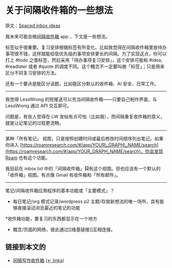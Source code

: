 # 关于间隔收件箱的一些想法

原文：[Spaced inbox ideas](https://wiki.issarice.com/wiki/Spaced_inbox_ideas)

我未来可能会做[间隔收件箱](https://wiki.issarice.com/wiki/Spaced_inbox) app ，下文是一些想法。

标签似乎很重要。复习安排根据标签有所变化。比如我觉得在间隔收件箱里放待办事项很不错，这样就能给低优先级的事项安排更长的间隔。为了实现这点，你可以打上 #todo 之类标签，然后采用「待办事项复习安排」，这个安排可能和 #idea, #readlater 或者 #quote 的调度不同。这个概念不一定要叫做「标签」；只是用来区分不同复习安排的方法。

还有一个要点是能区分话题，比如能区分默认的收件箱、AI 安全、日常工作。

---

我觉得 LessWrong 的短推送可以充当间隔收件箱——只要自己制作界面，与 LessWrong 通过 API 交互即可。

问题是，有些人觉得在 LW 发帖有点可怕（比如我），而间隔重复收件箱的意义，就是让记笔记的过程更流畅。

---

某种「所有笔记」 视图，只是按照创建时间或最后修改时间顺序列出笔记。如果你进入 [https://roamresearch.com/#/app/YOUR\_GRAPH\_NAME/search](https://roamresearch.com/#/app/YOUR_GRAPH_NAME/search)，你会发现 [Roam](https://wiki.issarice.com/index.php?title=Roam&action=edit&redlink=1) 也有这个功能。

我目前在 inbox.txt 中的「间隔收件箱」**只**有这个视图。但也应该有一个默认的「收件箱」视图。有点像 Gmail 有收件箱和「所有邮件」。

---

笔记/间隔收件箱应用程序的基本功能或「主要模式」？

* 每日笔记/org 模式记录/wordpress p2 主题/存放新想法的唯一场所，具有能够直接滚动浏览最近的笔记的功能

*收件箱功能，要复习的东西都显示在一个地方

* 概念/页面的网络，彼此通过[[维基链接]]互相连接。

## 链接到本文的

* [间隔写作收件箱](https://wiki.issarice.com/wiki/Spaced_writing_inbox) ‎ ([← links](https://wiki.issarice.com/index.php?title=Special:WhatLinksHere&target=Spaced+writing+inbox))